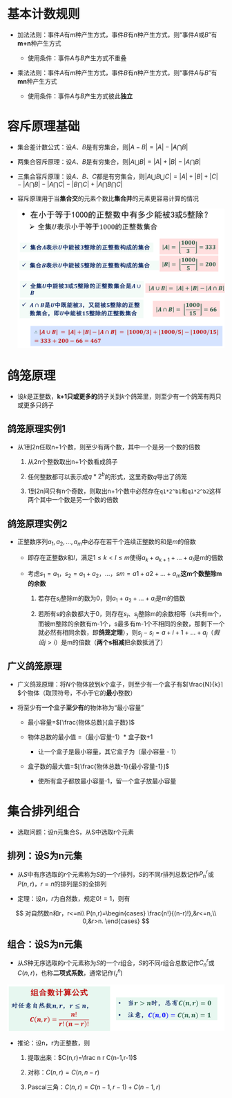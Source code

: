 # 基本计数规则

* 加法法则：事件$A$有$m$种产生方式，事件$B$有$n$种产生方式，则“事件$A$或$B$”有**m+n**种产生方式
    * 使用条件：事件$A$与$B$产生方式不重叠

* 乘法法则：事件$A$有$m$种产生方式，事件$B$有$n$种产生方式，则“事件$A$与$B$”有**mn**种产生方式
    * 使用条件：事件$A$与$B$产生方式彼此**独立**

# 容斥原理基础
* 集合差计数公式：设$A$、$B$是有穷集合，则$|A-B|=|A|-|A⋂B|$

* 两集合容斥原理：设$A$、$B$是有穷集合，则$|A⋃B|=|A|+|B|-|A⋂B|$

* 三集合容斥原理：设$A$、$B$、$C$都是有穷集合，则$|A⋃B⋃C|=|A|+|B|+|C|-|A⋂B|-|A⋂C|-|B⋂C|+|A⋂B⋂C|$

* 容斥原理用于当**集合交**的元素个数比**集合并**的元素更容易计算的情况

    ![Alt text](image-274.png)

# 鸽笼原理
* 设$k$是正整数，**k+1只或更多的**鸽子关到$k$个鸽笼里，则至少有一个鸽笼有两只或更多只鸽子

## 鸽笼原理实例1
* 从1到2n任取n+1个数，则至少有两个数，其中一个是另一个数的倍数
    1. 从2n个整数取出n+1个数看成鸽子

    2. 任何整数都可以表示成$q*2^b$的形式，这里奇数$q$导出了鸽笼

    3. 1到2n间只有n个奇数，则取出n+1个数中必然存在`q1*2^b1`和`q1*2^b2`这样两个其中一个数是另一个数的倍数

## 鸽笼原理实例2
* 正整数序列$a_1,a_2,...,a_m$中必存在若干个连续正整数的和是$m$的倍数
    * 即存在正整数$k$和$l$，满足$1≤k<l≤m$使得$a_k+a_{k+1}+...+a_l$是m的倍数

    * 考虑$s_1=a_1，s_2=a_1+a_2，...，sm=a1+a2+...+a_m$**这m个数整除m的余数**
        1. 若存在$s_i$整除m的数为0，则$a_1+a_2+...+a_i$是m的倍数

        2. 若所有s的余数都大于0，则存在$s_i$、$s_j$整除m的余数相等（s共有m个，而被m整除的余数有m-1个，s最多有m-1个不相同的余数，那剩下一个就必然有相同余数，即**鸽笼定理**），则$s_j-s_i=a+{i+1}+...+a_j（假设j>i）$是m的倍数（**两个s相减**把余数抵消了）

## 广义鸽笼原理
* 广义鸽笼原理：将$N$个物体放到$k$个盒子，则至少有一个盒子有$⌈\frac{N}{k}⌉$个物体（取顶符号，不小于它的**最小**整数）

* 将至少有**一个**盒子**至少有**的物体称为“最小容量”
    * 最小容量=$⌈\frac{物体总数}{盒子数}⌉$

    * 物体总数的最小值 =（最小容量-1）* 盒子数+1
        * 让一个盒子是最小容量，其它盒子为（最小容量 - 1）
    
    * 盒子数的最大值=$⌊\frac{物体总数-1}{最小容量-1}⌋$
        * 使所有盒子都放最小容量-1，留一个盒子放最小容量

# 集合排列组合
* 选取问题：设n元集合S，从S中选取r个元素

## 排列：设S为n元集
* 从$S$中有序选取的$r$个元素称为$S$的一个$r$排列，$S$的不同$r$排列总数记作$P^r_n$或$P(n,r)$，$r=n$的排列是$S$的全排列

* 定理：设$n$，$r$为自然数，规定$0!=1$，则有

$$
对自然数n和r，r<=n\\
P(n,r)=\begin{cases}
\frac{n!}{(n-r)!},&r<=n,\\
0,&r>n.
\end{cases}
$$

## 组合：设S为n元集
* 从$S$种无序选取的$r$个元素称为$S$的一个$r$组合，$S$的不同$r$组合总数记作$C^r_n$或$C(n,r)$，也称**二项式系数**，通常记作$(^n_r)$

![Alt text](image-276.png)

* 推论：设n，r为正整数，则
    1. 提取出来：$C(n,r)=\frac n r C(n-1,r-1)$

    2. 对称：$C(n,r)=C(n,n-r)$

    3. Pascal三角：$C(n,r)=C(n-1,r-1)+C(n-1,r)$
    